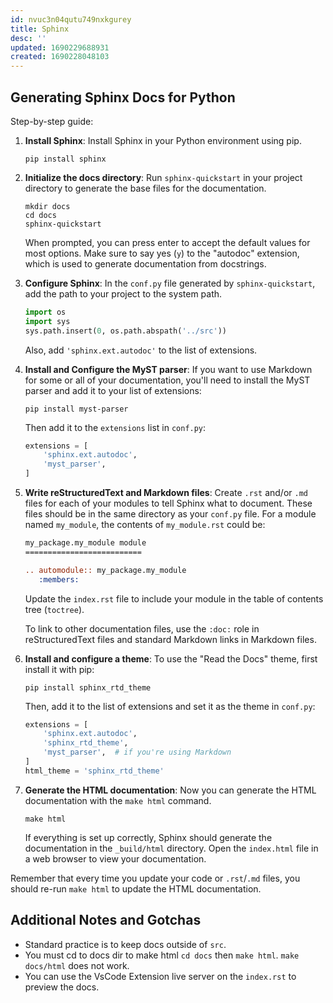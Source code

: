 ```yaml
---
id: nvuc3n04qutu749nxkgurey
title: Sphinx
desc: ''
updated: 1690229688931
created: 1690228048103
---
```

## Generating Sphinx Docs for Python

Step-by-step guide:

1. **Install Sphinx**: Install Sphinx in your Python environment using pip.

    ```shell
    pip install sphinx
    ```

2. **Initialize the docs directory**: Run `sphinx-quickstart` in your project directory to generate the base files for the documentation.

    ```shell
    mkdir docs
    cd docs
    sphinx-quickstart
    ```

    When prompted, you can press enter to accept the default values for most options. Make sure to say yes (`y`) to the "autodoc" extension, which is used to generate documentation from docstrings.

3. **Configure Sphinx**: In the `conf.py` file generated by `sphinx-quickstart`, add the path to your project to the system path.

    ```python
    import os
    import sys
    sys.path.insert(0, os.path.abspath('../src'))
    ```

    Also, add `'sphinx.ext.autodoc'` to the list of extensions.

4. **Install and Configure the MyST parser**: If you want to use Markdown for some or all of your documentation, you'll need to install the MyST parser and add it to your list of extensions:

    ```shell
    pip install myst-parser
    ```

    Then add it to the `extensions` list in `conf.py`:

    ```python
    extensions = [
        'sphinx.ext.autodoc',
        'myst_parser',
    ]
    ```

5. **Write reStructuredText and Markdown files**: Create `.rst` and/or `.md` files for each of your modules to tell Sphinx what to document. These files should be in the same directory as your `conf.py` file. For a module named `my_module`, the contents of `my_module.rst` could be:

    ```rst
    my_package.my_module module
    ==========================

    .. automodule:: my_package.my_module
       :members:
    ```

    Update the `index.rst` file to include your module in the table of contents tree (`toctree`).

    To link to other documentation files, use the `:doc:` role in reStructuredText files and standard Markdown links in Markdown files.

6. **Install and configure a theme**: To use the "Read the Docs" theme, first install it with pip:

    ```shell
    pip install sphinx_rtd_theme
    ```

    Then, add it to the list of extensions and set it as the theme in `conf.py`:

    ```python
    extensions = [
        'sphinx.ext.autodoc',
        'sphinx_rtd_theme',
        'myst_parser',  # if you're using Markdown
    ]
    html_theme = 'sphinx_rtd_theme'
    ```

7. **Generate the HTML documentation**: Now you can generate the HTML documentation with the `make html` command.

    ```shell
    make html
    ```

    If everything is set up correctly, Sphinx should generate the documentation in the `_build/html` directory. Open the `index.html` file in a web browser to view your documentation.

Remember that every time you update your code or `.rst`/`.md` files, you should re-run `make html` to update the HTML documentation.

## Additional Notes and Gotchas

- Standard practice is to keep docs outside of `src`.
- You must cd to docs dir to make html `cd docs` then `make html`. `make docs/html` does not work.
- You can use the VsCode Extension live server on the `index.rst` to preview the docs.
